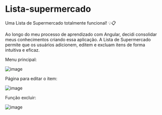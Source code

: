 # Lista-supermercado

Uma Lista de Supermercado totalmente funcional! 💡📋

Ao longo do meu processo de aprendizado com Angular, decidi consolidar meus conhecimentos criando essa aplicação. A Lista de Supermercado permite que os usuários adicionem, 
editem e excluam itens de forma intuitiva e eficaz.

Menu principal:

![image](https://github.com/KarlaRoberta/Lista--supermercado/assets/96659292/61f72f24-1e0f-4d82-bb4d-b4d20347ce17)

Página para editar o item:

![image](https://github.com/KarlaRoberta/Lista--supermercado/assets/96659292/055c4470-0466-44f2-85aa-8a3b759d9a7d)

Função excluir:

![image](https://github.com/KarlaRoberta/Lista--supermercado/assets/96659292/e10d46aa-2436-495f-9afe-32ace9e4c4af)
